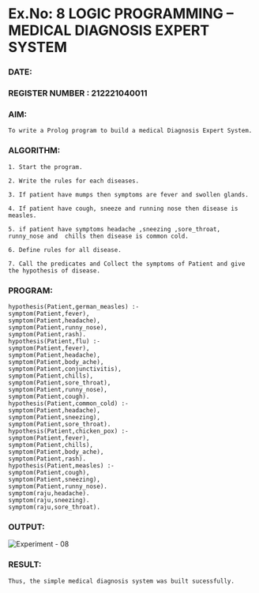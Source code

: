 # Ex.No: 8  LOGIC PROGRAMMING –  MEDICAL DIAGNOSIS EXPERT SYSTEM
### DATE:        

### REGISTER NUMBER : 212221040011

### AIM: 
    To write a Prolog program to build a medical Diagnosis Expert System.
        
###  ALGORITHM:

    1. Start the program.
       
    2. Write the rules for each diseases.
        
    3. If patient have mumps then symptoms are fever and swollen glands.
       
    4. If patient have cough, sneeze and running nose then disease is measles.
        
    5. if patient have symptoms headache ,sneezing ,sore_throat, runny_nose and  chills then disease is common cold.
        
    6. Define rules for all disease.
       
    7. Call the predicates and Collect the symptoms of Patient and give the hypothesis of disease.
       

### PROGRAM:

    hypothesis(Patient,german_measles) :- 
    symptom(Patient,fever), 
    symptom(Patient,headache), 
    symptom(Patient,runny_nose), 
    symptom(Patient,rash). 
    hypothesis(Patient,flu) :- 
    symptom(Patient,fever), 
    symptom(Patient,headache), 
    symptom(Patient,body_ache), 
    symptom(Patient,conjunctivitis), 
    symptom(Patient,chills), 
    symptom(Patient,sore_throat), 
    symptom(Patient,runny_nose), 
    symptom(Patient,cough). 
    hypothesis(Patient,common_cold) :- 
    symptom(Patient,headache), 
    symptom(Patient,sneezing), 
    symptom(Patient,sore_throat). 
    hypothesis(Patient,chicken_pox) :- 
    symptom(Patient,fever), 
    symptom(Patient,chills), 
    symptom(Patient,body_ache), 
    symptom(Patient,rash). 
    hypothesis(Patient,measles) :- 
    symptom(Patient,cough), 
    symptom(Patient,sneezing), 
    symptom(Patient,runny_nose). 
    symptom(raju,headache). 
    symptom(raju,sneezing). 
    symptom(raju,sore_throat).

### OUTPUT:

![Experiment - 08](https://github.com/AKASHBKUMAR/AI_Lab_2023-24/assets/113763258/6e80cb03-847b-4b92-8fba-ff2707f654f7)



### RESULT:
    Thus, the simple medical diagnosis system was built sucessfully.
